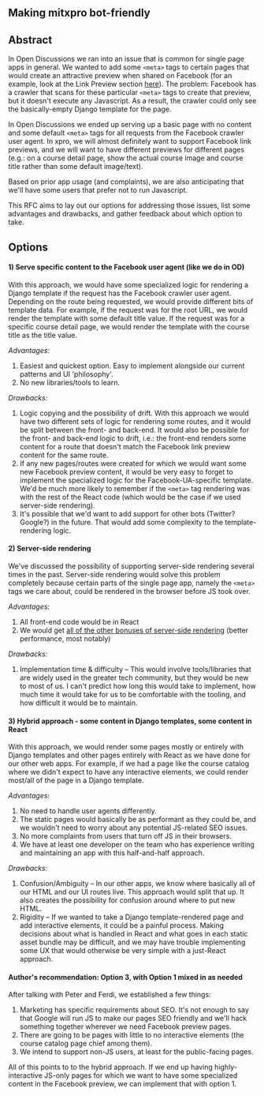 ## Making mitxpro bot-friendly

## Abstract

In Open Discussions we ran into an issue that is common for single page
apps in general. We wanted to add some `<meta>` tags to certain pages that
would create an attractive preview when shared on Facebook (for an example,
look at the Link Preview section [here](https://developers.facebook.com/tools/debug/sharing/?q=http%3A%2F%2Fmit.edu)).
The problem: Facebook has a crawler that scans for these particular `<meta>`
tags to create that preview, but it doesn't execute any Javascript. As a result,
the crawler could only see the basically-empty Django template for the page.

In Open Discussions we ended up serving up a basic page with no content and
some default `<meta>` tags for all requests from the Facebook crawler user agent.
In xpro, we will almost definitely want to support Facebook link previews, and
we will want to have different previews for different pages (e.g.: on a course
detail page, show the actual course image and course title rather than some default
image/text).

Based on prior app usage (and complaints), we are also anticipating that we'll
have some users that prefer not to run Javascript.

This RFC aims to lay out our options for addressing those issues, list some advantages and
drawbacks, and gather feedback about which option to take.

## Options

#### 1) Serve specific content to the Facebook user agent (like we do in OD)

With this approach, we would have some specialized logic for rendering a Django
template if the request has the Facebook crawler user agent. Depending on the
route being requested, we would provide different bits of template data. For example,
if the request was for the root URL, we would render the template with some default title
value. If the request was for a specific course detail page, we would render the template
with the course title as the title value.

_Advantages:_

1. Easiest and quickest option. Easy to implement alongside our current patterns and UI 'philosophy'.
1. No new libraries/tools to learn.

_Drawbacks:_

1. Logic copying and the possibility of drift. With this approach we would have
   two different sets of logic for rendering some routes, and it would be split
   between the front- and back-end. It would also be possible for the front- and
   back-end logic to drift, i.e.: the front-end renders some content for a route that
   doesn't match the Facebook link preview content for the same route.
1. If any new pages/routes were created for which we would want some new
   Facebook preview content, it would be very easy to forget to implement the
   specialized logic for the Facebook-UA-specific template. We'd be much
   more likely to remember if the `<meta>` tag rendering was with the rest of
   the React code (which would be the case if we used server-side rendering).
1. It's possible that we'd want to add support for other bots (Twitter? Google?) in
   the future. That would add some complexity to the template-rendering logic.

#### 2) Server-side rendering

We've discussed the possibility of supporting server-side rendering several times
in the past. Server-side rendering would solve this problem completely because
certain parts of the single page app, namely the `<meta>` tags we care about, could
be rendered in the browser before JS took over.

_Advantages:_

1. All front-end code would be in React
1. We would get [all of the other bonuses of server-side rendering](https://medium.com/walmartlabs/the-benefits-of-server-side-rendering-over-client-side-rendering-5d07ff2cefe8)
   (better performance, most notably)

_Drawbacks:_

1. Implementation time & difficulty – This would involve tools/libraries that are
   widely used in the greater tech community, but they would be new to most of us.
   I can't predict how long this would take to implement, how much time it would take
   for us to be comfortable with the tooling, and how difficult it would be to maintain.

#### 3) Hybrid approach - some content in Django templates, some content in React

With this approach, we would render some pages mostly or entirely with Django templates
and other pages entirely with React as we have done for our other web apps.
For example, if we had a page like the course catalog where we didn't expect to have
any interactive elements, we could render most/all of the page in a Django template.

_Advantages:_

1. No need to handle user agents differently.
1. The static pages would basically be as performant as they could be, and we wouldn't
   need to worry about any potential JS-related SEO issues.
1. No more complaints from users that turn off JS in their browsers.
1. We have at least one developer on the team who has experience writing and maintaining
   an app with this half-and-half approach.

_Drawbacks:_

1. Confusion/Ambiguity – In our other apps, we know where basically all of our HTML and
   our UI routes live. This approach would split that up. It also creates the possibility
   for confusion around where to put new HTML.
1. Rigidity – If we wanted to take a Django template-rendered page and add interactive elements,
   it could be a painful process. Making decisions about what is handled in React and what
   goes in each static asset bundle may be difficult, and we may have trouble implementing
   some UX that would otherwise be very simple with a just-React approach.

#### Author's recommendation: Option 3, with Option 1 mixed in as needed

After talking with Peter and Ferdi, we established a few things:

1. Marketing has specific requirements about SEO. It's not enough to say that Google will
   run JS to make our pages SEO friendly and we'll hack something together wherever we need
   Facebook preview pages.
1. There are going to be pages with little to no interactive elements (the course
   catalog page chief among them).
1. We intend to support non-JS users, at least for the public-facing pages.

All of this points to to the hybrid approach. If we end up having highly-interactive
JS-only pages for which we want to have some specialized content in the Facebook preview,
we can implement that with option 1.
